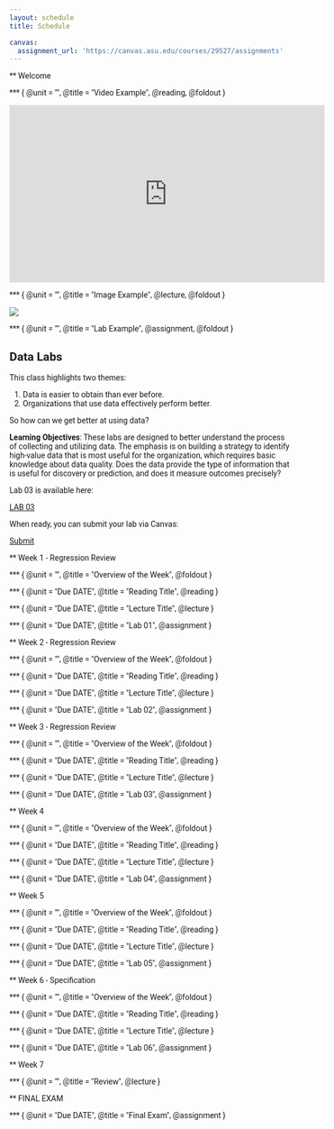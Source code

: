 ```yaml
---
layout: schedule
title: Schedule

canvas: 
  assignment_url: 'https://canvas.asu.edu/courses/29527/assignments'
---
```

 
<!--- 
New sections start with 2 stars:  ** Section Title
New units start with 3 stars:     *** {Unit Metadata}
-----------------------------start example
** Section-I
*** { @unit = "15th Nov", @title = "Course Overview", @reading, @lecture, @assignment, @foldout }
-----------------------------end example
Unit Metadata is comprised of:
@unit - date or number
@title - unit name
@reading - turn on reading icon
@assignment - turn on lecture icon
@lecture - turn on lecture icon
@foldout - activate unit content (allow foldout)
Submit Button - <a class="uk-button uk-button-primary" href="{{page.canvas.assignment_url}}">Submit Lab</a>
-->

<style> 
body {
   font-family: "Roboto", sans-serif;
}
 
p.italic {
  font-style: italic;
  color: black !important;
}
td {
  text-align: left;
}
td.i {
  text-align: center;
}
iframe {
  align: middle;
}
</style>



** Welcome


*** { @unit = "", @title = "Video Example", @reading, @foldout }


<iframe width="560" height="315" src="https://www.youtube.com/embed/cDbD_JSCrNo" frameborder="0" allow="accelerometer; autoplay; encrypted-media; gyroscope; picture-in-picture" allowfullscreen></iframe>


*** { @unit = "", @title = "Image Example", @lecture, @foldout }

![](https://raw.githubusercontent.com/DS4PS/paf-586-summer-2019/master/assets/img/course-cadence.png)




*** { @unit = "", @title = "Lab Example", @assignment, @foldout }

## Data Labs

This class highlights two themes:

1. Data is easier to obtain than ever before.
2. Organizations that use data effectively perform better.

So how can we get better at using data? 

**Learning Objectives**: These labs are designed to better understand the process of collecting and utilizing data. The emphasis is on building a strategy to identify high-value data that is most useful for the organization, which requires basic knowledge about data quality. Does the data provide the type of information that is useful for discovery or prediction, and does it measure outcomes precisely?

Lab 03 is available here:

<a class="uk-button uk-button-default" href="https://ds4ps.org/paf-586-summer-2019/lab-03-feature-selection/">LAB 03</a>

When ready, you can submit your lab via Canvas:

<a class="uk-button uk-button-default" href="https://canvas.asu.edu/courses/26991/assignments/588320">Submit</a>







** Week 1 - Regression Review

*** { @unit = "", @title = "Overview of the Week", @foldout  }


*** { @unit = "Due DATE", @title = "Reading Title", @reading }


*** { @unit = "Due DATE", @title = "Lecture Title", @lecture  }


*** { @unit = "Due DATE", @title = "Lab 01", @assignment  }





** Week 2 - Regression Review

*** { @unit = "", @title = "Overview of the Week", @foldout  }


*** { @unit = "Due DATE", @title = "Reading Title", @reading }


*** { @unit = "Due DATE", @title = "Lecture Title", @lecture  }


*** { @unit = "Due DATE", @title = "Lab 02", @assignment  }





** Week 3 - Regression Review

*** { @unit = "", @title = "Overview of the Week", @foldout  }


*** { @unit = "Due DATE", @title = "Reading Title", @reading }


*** { @unit = "Due DATE", @title = "Lecture Title", @lecture  }


*** { @unit = "Due DATE", @title = "Lab 03", @assignment  }





** Week 4

*** { @unit = "", @title = "Overview of the Week", @foldout  }


*** { @unit = "Due DATE", @title = "Reading Title", @reading }


*** { @unit = "Due DATE", @title = "Lecture Title", @lecture  }


*** { @unit = "Due DATE", @title = "Lab 04", @assignment  }



** Week 5

*** { @unit = "", @title = "Overview of the Week", @foldout  }


*** { @unit = "Due DATE", @title = "Reading Title", @reading }


*** { @unit = "Due DATE", @title = "Lecture Title", @lecture  }


*** { @unit = "Due DATE", @title = "Lab 05", @assignment  }



** Week 6 - Specification

*** { @unit = "", @title = "Overview of the Week", @foldout  }


*** { @unit = "Due DATE", @title = "Reading Title", @reading }


*** { @unit = "Due DATE", @title = "Lecture Title", @lecture  }


*** { @unit = "Due DATE", @title = "Lab 06", @assignment  }







** Week 7  

*** { @unit = "", @title = "Review", @lecture }



** FINAL EXAM

*** { @unit = "Due DATE", @title = "Final Exam", @assignment }

